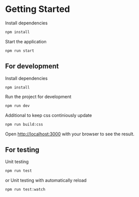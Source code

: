 # Getting Started

Install dependencies

```bash
npm install
```

Start the application

```bash
npm run start
```

## For development

Install dependencies

```bash
npm install
```

Run the project for development

```bash
npm run dev
```

Additional to keep css continiously update

```bash
npm run build:css
```

Open [http://localhost:3000](http://localhost:3000) with your browser to see the result.

## For testing

Unit testing

```bash
npm run test
```

or Unit testing with automatically reload

```bash
npm run test:watch
```

